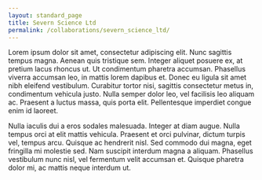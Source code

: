 ```yaml
---
layout: standard_page
title: Severn Science Ltd
permalink: /collaborations/severn_science_ltd/
---
```



Lorem ipsum dolor sit amet, consectetur adipiscing elit. Nunc sagittis tempus magna. Aenean quis tristique sem. Integer aliquet posuere ex, at pretium lacus rhoncus ut. Ut condimentum pharetra accumsan. Phasellus viverra accumsan leo, in mattis lorem dapibus et. Donec eu ligula sit amet nibh eleifend vestibulum. Curabitur tortor nisi, sagittis consectetur metus in, condimentum vehicula justo. Nulla semper dolor leo, vel facilisis leo aliquam ac. Praesent a luctus massa, quis porta elit. Pellentesque imperdiet congue enim id laoreet.

Nulla iaculis dui a eros sodales malesuada. Integer at diam augue. Nulla tempus orci at elit mattis vehicula. Praesent et orci pulvinar, dictum turpis vel, tempus arcu. Quisque ac hendrerit nisl. Sed commodo dui magna, eget fringilla mi molestie sed. Nam suscipit interdum magna a aliquam. Phasellus vestibulum nunc nisl, vel fermentum velit accumsan et. Quisque pharetra dolor mi, ac mattis neque interdum ut.


